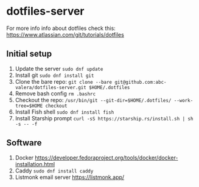 # dotfiles-server

For more info info about dotfiles check this: https://www.atlassian.com/git/tutorials/dotfiles

## Initial setup

1. Update the server `sudo dnf update`
2. Install git `sudo dnf install git`
3. Clone the bare repo: `git clone --bare git@github.com:abc-valera/dotfiles-server.git $HOME/.dotfiles`
4. Remove bash config `rm .bashrc`
5. Checkout the repo: `/usr/bin/git --git-dir=$HOME/.dotfiles/ --work-tree=$HOME checkout`
6. Install Fish shell `sudo dnf install fish`
7. Install Starship prompt `curl -sS https://starship.rs/install.sh | sh -s -- -f`

## Software

1. Docker https://developer.fedoraproject.org/tools/docker/docker-installation.html
2. Caddy `sudo dnf install caddy`
3. Listmonk email server https://listmonk.app/
